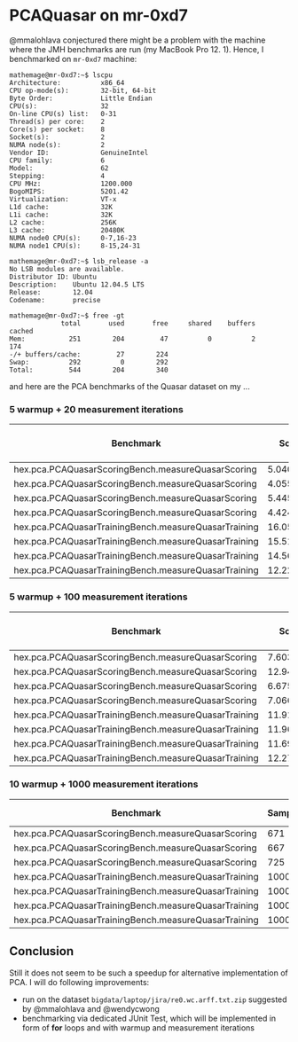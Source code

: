 # PCAQuasar on mr-0xd7
@mmalohlava conjectured there might be a problem with the machine where the JMH benchmarks are run (my MacBook Pro 12. 1). Hence, I benchmarked on `mr-0xd7` machine:

```
mathemage@mr-0xd7:~$ lscpu
Architecture:          x86_64
CPU op-mode(s):        32-bit, 64-bit
Byte Order:            Little Endian
CPU(s):                32
On-line CPU(s) list:   0-31
Thread(s) per core:    2
Core(s) per socket:    8
Socket(s):             2
NUMA node(s):          2
Vendor ID:             GenuineIntel
CPU family:            6
Model:                 62
Stepping:              4
CPU MHz:               1200.000
BogoMIPS:              5201.42
Virtualization:        VT-x
L1d cache:             32K
L1i cache:             32K
L2 cache:              256K
L3 cache:              20480K
NUMA node0 CPU(s):     0-7,16-23
NUMA node1 CPU(s):     8-15,24-31

mathemage@mr-0xd7:~$ lsb_release -a
No LSB modules are available.
Distributor ID: Ubuntu
Description:    Ubuntu 12.04.5 LTS
Release:        12.04
Codename:       precise

mathemage@mr-0xd7:~$ free -gt
             total       used       free     shared    buffers     cached
Mem:           251        204         47          0          2        174
-/+ buffers/cache:         27        224
Swap:          292          0        292
Total:         544        204        340
```

and here are the PCA benchmarks of the Quasar dataset on my ...

### 5 warmup + 20 measurement iterations
| Benchmark                                            | Score     | Score Error (99.9%) | Unit  | Param: svdImplementation | 
|------------------------------------------------------|-----------|---------------------|-------|--------------------------| 
| hex.pca.PCAQuasarScoringBench.measureQuasarScoring   | 5.040279  | 4.246233            | ms/op | JAMA                     | 
| hex.pca.PCAQuasarScoringBench.measureQuasarScoring   | 4.055162  | 1.280782            | ms/op | MTJ                      | 
| hex.pca.PCAQuasarScoringBench.measureQuasarScoring   | 5.445747  | 5.099791            | ms/op | EVD_MTJ_DENSEMATRIX      | 
| hex.pca.PCAQuasarScoringBench.measureQuasarScoring   | 4.424066  | 2.252146            | ms/op | EVD_MTJ_SYMM             | 
| hex.pca.PCAQuasarTrainingBench.measureQuasarTraining | 16.054728 | 16.982757           | ms/op | JAMA                     | 
| hex.pca.PCAQuasarTrainingBench.measureQuasarTraining | 15.517405 | 12.940478           | ms/op | MTJ                      | 
| hex.pca.PCAQuasarTrainingBench.measureQuasarTraining | 14.569685 | 8.985811            | ms/op | EVD_MTJ_DENSEMATRIX      | 
| hex.pca.PCAQuasarTrainingBench.measureQuasarTraining | 12.221897 | 2.179354            | ms/op | EVD_MTJ_SYMM             | 

### 5 warmup + 100 measurement iterations
| Benchmark                                            | Score     | Score Error (99.9%) | Unit  | Param: svdImplementation | 
|------------------------------------------------------|-----------|---------------------|-------|--------------------------| 
| hex.pca.PCAQuasarScoringBench.measureQuasarScoring   | 7.603006  | 5.396575            | ms/op | JAMA                     | 
| hex.pca.PCAQuasarScoringBench.measureQuasarScoring   | 12.941340 | 22.550269           | ms/op | MTJ                      | 
| hex.pca.PCAQuasarScoringBench.measureQuasarScoring   | 6.675360  | 4.172057            | ms/op | EVD_MTJ_DENSEMATRIX      | 
| hex.pca.PCAQuasarScoringBench.measureQuasarScoring   | 7.066895  | 6.008761            | ms/op | EVD_MTJ_SYMM             | 
| hex.pca.PCAQuasarTrainingBench.measureQuasarTraining | 11.911098 | 2.418632            | ms/op | JAMA                     | 
| hex.pca.PCAQuasarTrainingBench.measureQuasarTraining | 11.967880 | 1.683498            | ms/op | MTJ                      | 
| hex.pca.PCAQuasarTrainingBench.measureQuasarTraining | 11.691213 | 0.637260            | ms/op | EVD_MTJ_DENSEMATRIX      | 
| hex.pca.PCAQuasarTrainingBench.measureQuasarTraining | 12.271872 | 1.429068            | ms/op | EVD_MTJ_SYMM             | 

### 10 warmup + 1000 measurement iterations
| Benchmark                                            | Samples | Score      | Score Error (99.9%) | Unit  | Param: svdImplementation | 
|------------------------------------------------------|---------|------------|---------------------|-------|--------------------------| 
| hex.pca.PCAQuasarScoringBench.measureQuasarScoring   | 671     | 275.311175 | 283.175552          | ms/op | JAMA                     | 
| hex.pca.PCAQuasarScoringBench.measureQuasarScoring   | 667     | 165.287250 | 193.313163          | ms/op | MTJ                      | 
| hex.pca.PCAQuasarScoringBench.measureQuasarScoring   | 725     | 213.407434 | 226.836498          | ms/op | EVD_MTJ_DENSEMATRIX      | 
| hex.pca.PCAQuasarTrainingBench.measureQuasarTraining | 1000    | 18.326709  | 1.026075            | ms/op | JAMA                     | 
| hex.pca.PCAQuasarTrainingBench.measureQuasarTraining | 1000    | 19.991994  | 1.823643            | ms/op | MTJ                      | 
| hex.pca.PCAQuasarTrainingBench.measureQuasarTraining | 1000    | 19.262403  | 0.909833            | ms/op | EVD_MTJ_DENSEMATRIX      | 
| hex.pca.PCAQuasarTrainingBench.measureQuasarTraining | 1000    | 20.365253  | 6.598955            | ms/op | EVD_MTJ_SYMM             | 

## Conclusion
Still it does not seem to be such a speedup for alternative implementation of PCA. I will do following improvements:
* run on the dataset `bigdata/laptop/jira/re0.wc.arff.txt.zip` suggested by @mmalohlava and @wendycwong 
* benchmarking via dedicated JUnit Test, which will be implemented in form of **for** loops and with warmup and measurement iterations